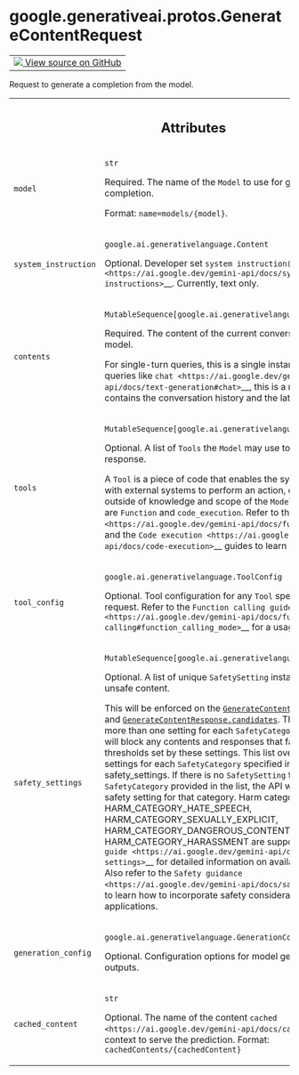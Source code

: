 
# google.generativeai.protos.GenerateContentRequest

<!-- Insert buttons and diff -->

<table class="tfo-notebook-buttons tfo-api nocontent">
<td>
  <a target="_blank" href="https://github.com/googleapis/google-cloud-python/tree/main/packages/google-ai-generativelanguage/google/ai/generativelanguage_v1beta/types/generative_service.py#L96-L218">
    <img src="https://www.tensorflow.org/images/GitHub-Mark-32px.png" />
    View source on GitHub
  </a>
</td>
</table>



Request to generate a completion from the model.

<!-- Placeholder for "Used in" -->




<!-- Tabular view -->
 <table class="responsive fixed orange">
<colgroup><col width="214px"><col></colgroup>
<tr><th colspan="2"><h2 class="add-link">Attributes</h2></th></tr>

<tr>
<td>

`model`<a id="model"></a>

</td>
<td>

`str`

Required. The name of the ``Model`` to use for generating
the completion.

Format: ``name=models/{model}``.

</td>
</tr><tr>
<td>

`system_instruction`<a id="system_instruction"></a>

</td>
<td>

`google.ai.generativelanguage.Content`

Optional. Developer set `system
instruction(s) <https://ai.google.dev/gemini-api/docs/system-instructions>`__.
Currently, text only.


</td>
</tr><tr>
<td>

`contents`<a id="contents"></a>

</td>
<td>

`MutableSequence[google.ai.generativelanguage.Content]`

Required. The content of the current conversation with the
model.

For single-turn queries, this is a single instance. For
multi-turn queries like
`chat <https://ai.google.dev/gemini-api/docs/text-generation#chat>`__,
this is a repeated field that contains the conversation
history and the latest request.

</td>
</tr><tr>
<td>

`tools`<a id="tools"></a>

</td>
<td>

`MutableSequence[google.ai.generativelanguage.Tool]`

Optional. A list of ``Tools`` the ``Model`` may use to
generate the next response.

A ``Tool`` is a piece of code that enables the system to
interact with external systems to perform an action, or set
of actions, outside of knowledge and scope of the ``Model``.
Supported ``Tool``\ s are ``Function`` and
``code_execution``. Refer to the `Function
calling <https://ai.google.dev/gemini-api/docs/function-calling>`__
and the `Code
execution <https://ai.google.dev/gemini-api/docs/code-execution>`__
guides to learn more.

</td>
</tr><tr>
<td>

`tool_config`<a id="tool_config"></a>

</td>
<td>

`google.ai.generativelanguage.ToolConfig`

Optional. Tool configuration for any ``Tool`` specified in
the request. Refer to the `Function calling
guide <https://ai.google.dev/gemini-api/docs/function-calling#function_calling_mode>`__
for a usage example.

</td>
</tr><tr>
<td>

`safety_settings`<a id="safety_settings"></a>

</td>
<td>

`MutableSequence[google.ai.generativelanguage.SafetySetting]`

Optional. A list of unique ``SafetySetting`` instances for
blocking unsafe content.

This will be enforced on the
<a href="../../../google/generativeai/protos/GenerateContentRequest.md#contents"><code>GenerateContentRequest.contents</code></a> and
<a href="../../../google/generativeai/protos/GenerateContentResponse.md#candidates"><code>GenerateContentResponse.candidates</code></a>. There should not be
more than one setting for each ``SafetyCategory`` type. The
API will block any contents and responses that fail to meet
the thresholds set by these settings. This list overrides
the default settings for each ``SafetyCategory`` specified
in the safety_settings. If there is no ``SafetySetting`` for
a given ``SafetyCategory`` provided in the list, the API
will use the default safety setting for that category. Harm
categories HARM_CATEGORY_HATE_SPEECH,
HARM_CATEGORY_SEXUALLY_EXPLICIT,
HARM_CATEGORY_DANGEROUS_CONTENT, HARM_CATEGORY_HARASSMENT
are supported. Refer to the
`guide <https://ai.google.dev/gemini-api/docs/safety-settings>`__
for detailed information on available safety settings. Also
refer to the `Safety
guidance <https://ai.google.dev/gemini-api/docs/safety-guidance>`__
to learn how to incorporate safety considerations in your AI
applications.

</td>
</tr><tr>
<td>

`generation_config`<a id="generation_config"></a>

</td>
<td>

`google.ai.generativelanguage.GenerationConfig`

Optional. Configuration options for model
generation and outputs.


</td>
</tr><tr>
<td>

`cached_content`<a id="cached_content"></a>

</td>
<td>

`str`

Optional. The name of the content
`cached <https://ai.google.dev/gemini-api/docs/caching>`__
to use as context to serve the prediction. Format:
``cachedContents/{cachedContent}``


</td>
</tr>
</table>




